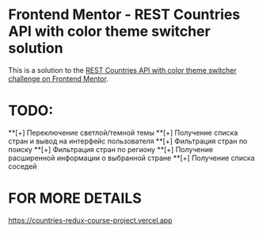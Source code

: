# Frontend Mentor - REST Countries API with color theme switcher solution

This is a solution to the [REST Countries API with color theme switcher challenge on Frontend Mentor](https://www.frontendmentor.io/challenges/rest-countries-api-with-color-theme-switcher-5cacc469fec04111f7b848ca).


# TODO:
**[+] Переключение светлой/темной темы
**[+] Получение списка стран и вывод на интерфейс пользователя
**[+] Фильтрация стран по поиску
**[+] Фильтрация стран по региону
**[+] Получение расширенной информации о выбранной стране
**[+] Получение списка соседей


# FOR MORE DETAILS
https://countries-redux-course-project.vercel.app